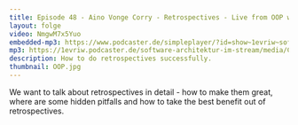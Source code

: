 ```yaml
---
title: Episode 48 - Aino Vonge Corry - Retrospectives - Live from OOP with Lisa Moritz
layout: folge
video: NmgwM7x5Yuo
embedded-mp3: https://www.podcaster.de/simpleplayer/?id=show~1evriw~software-architektur-im-stream~pod-603288b601a8e849389077&v=1614151242
mp3: https://1evriw.podcaster.de/software-architektur-im-stream/media/Corry.mp3
description: How to do retrospectives successfully.
thumbnail: OOP.jpg
---
```


We want to talk about retrospectives in detail - how to make them
great, where are some hidden pitfalls and how to take the best benefit
out of retrospectives.

